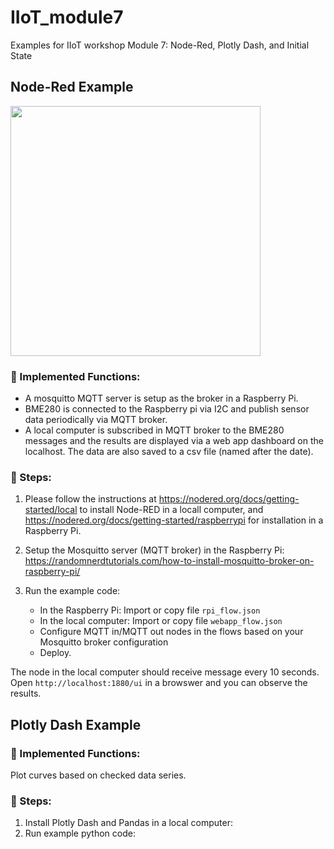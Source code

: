 # IIoT_module7
Examples for IIoT workshop Module 7: Node-Red, Plotly Dash, and Initial State

## Node-Red Example
<img src="https://github.com/JZ2211/IIoT_module7/assets/100505718/2a86ba18-f033-45e5-b4bd-3c83c91c9d1c" width = "400">

### 📝 Implemented Functions: 
* A mosquitto MQTT server is setup as the broker in a Raspberry Pi.
* BME280 is connected to the Raspberry pi via I2C and publish sensor data periodically via MQTT broker. 
* A local computer is subscribed in MQTT broker to the BME280 messages and the results are displayed via a web app dashboard on the localhost. The data are also saved to a csv file (named after the date).

### 📝 Steps: 
1. Please follow the instructions at https://nodered.org/docs/getting-started/local to install Node-RED in a locall computer, and https://nodered.org/docs/getting-started/raspberrypi for installation in a Raspberry Pi. 

2. Setup the Mosquitto server (MQTT broker) in the Raspberry Pi: https://randomnerdtutorials.com/how-to-install-mosquitto-broker-on-raspberry-pi/

3. Run the example code: 
    - In the Raspberry Pi: Import or copy file ```rpi_flow.json```
    - In the local computer: Import or copy file ```webapp_flow.json```
    - Configure MQTT in/MQTT out nodes in the flows based on your Mosquitto broker configuration
    - Deploy.

The node in the local computer should receive message every 10 seconds. Open ```http://localhost:1880/ui``` in a browswer and you can observe the results.  

## Plotly Dash Example

### 📝 Implemented Functions: 
Plot curves based on checked data series. 

### 📝 Steps: 
1. Install Plotly Dash and Pandas in a local computer:
2. Run example python code: 

